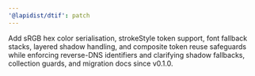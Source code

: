 ```yaml
---
'@lapidist/dtif': patch
---
```


Add sRGB hex color serialisation, strokeStyle token support, font fallback stacks, layered shadow handling, and composite token reuse safeguards while enforcing reverse-DNS identifiers and clarifying shadow fallbacks, collection guards, and migration docs since v0.1.0.
